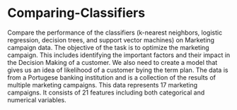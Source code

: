 # Comparing-Classifiers
Compare the performance of the classifiers (k-nearest neighbors, logistic regression, decision trees, and support vector machines) on Marketing campaign data.
The objective of the task is to optimize the marketing campaign. This includes identifying the important factors and their impact in the Decision Making of a customer. We also need to create a model that gives us an idea of likelihood of a customer bying the term plan.
The data is from a Portugese banking institution and is a collection of the results of multiple marketing campaigns. This data represents 17 marketing campaigns. It consists of 21 features including both categorical and numerical variables.
